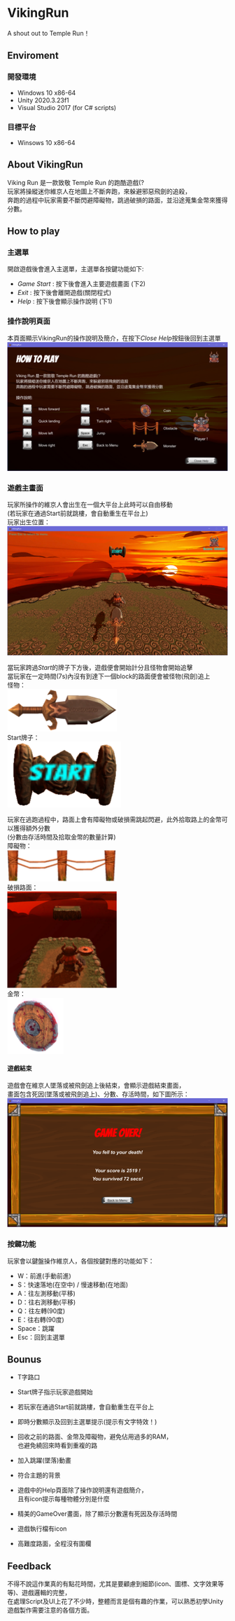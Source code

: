 # VikingRun
A shout out to Temple Run！

## Enviroment
### 開發環境
* Windows 10 x86-64
* Unity 2020.3.23f1
* Visual Studio 2017 (for C# scripts)
### 目標平台
* Winsows 10 x86-64
## About VikingRun
Viking Run 是一款致敬 Temple Run 的跑酷遊戲(?  
玩家將操縱迷你維京人在地圖上不斷奔跑，來躲避邪惡飛劍的追殺，  
奔跑的過程中玩家需要不斷閃避障礙物，跳過破損的路面，並沿途蒐集金幣來獲得分數。
## How to play
### 主選單
開啟遊戲後會進入主選單，主選單各按鍵功能如下:
* *Game Start* : 按下後會進入主要遊戲畫面 (下2)  
* *Exit* : 按下後會離開遊戲(關閉程式)  
* *Help* : 按下後會顯示操作說明 (下1)  
### 操作說明頁面
本頁面顯示VikingRun的操作說明及簡介，在按下*Close Help*按鈕後回到主選單
![操作說明頁面](Pic4readme/Help.png)
### 遊戲主畫面
玩家所操作的維京人會出生在一個大平台上此時可以自由移動  
(若玩家在通過Start前就跳樓，會自動重生在平台上)  
玩家出生位置：
![玩家出生位置](Pic4readme/PlayerBorn.png)

當玩家跨過*Start*的牌子下方後，遊戲便會開始計分且怪物會開始追擊  
當玩家在一定時間(7s)內沒有到達下一個block的路面便會被怪物(飛劍)追上  
怪物：  
![怪物(飛劍)](Pic4readme/Monster.png "怪物")  
Start牌子：  
![Start的牌子](Pic4readme/Start.png "Start Gate")

玩家在逃跑過程中，路面上會有障礙物或破損需跳起閃避，此外拾取路上的金幣可以獲得額外分數  
(分數由存活時間及拾取金幣的數量計算)  
障礙物：  
![障礙物](Pic4readme/Obstacle.png "障礙物")  
破損路面：  
![破損路面](Pic4readme/Hole.png "破洞的路")  
金幣：  
![金幣](Pic4readme/ShieldIcon.png "金幣")

#### 遊戲結束
遊戲會在維京人墜落或被飛劍追上後結束，會顯示遊戲結束畫面，  
畫面包含死因(墜落或被飛劍追上)、分數、存活時間，如下圖所示：
![遊戲結束頁面](Pic4readme/GameOver.png)


### 按鍵功能
玩家會以鍵盤操作維京人，各個按鍵對應的功能如下：
* W：前進(手動前進)
* S：快速落地(在空中) / 慢速移動(在地面)
* A：往左測移動(平移)
* D：往右測移動(平移)
* Q：往左轉(90度)
* E：往右轉(90度)
* Space：跳躍
* Esc：回到主選單

## Bounus

* T字路口

* Start牌子指示玩家遊戲開始

* 若玩家在通過Start前就跳樓，會自動重生在平台上

* 即時分數顯示及回到主選單提示(提示有文字特效！)

* 回收之前的路面、金幣及障礙物，避免佔用過多的RAM，  
  也避免繞回來時看到重複的路

* 加入跳躍(墜落)動畫

* 符合主題的背景

* 遊戲中的Help頁面除了操作說明還有遊戲簡介，  
  且有icon提示每種物體分別是什麼
  
* 精美的GameOver畫面，除了顯示分數還有死因及存活時間

* 遊戲執行檔有icon

* 高難度路面，全程沒有圍欄

## Feedback
不得不說這作業真的有點花時間，尤其是要顧慮到細節(icon、圖標、文字效果等等)、遊戲邏輯的完整，  
在處理Script及UI上花了不少時，整體而言是個有趣的作業，可以熟悉初學Unity遊戲製作需要注意的各個方面。
